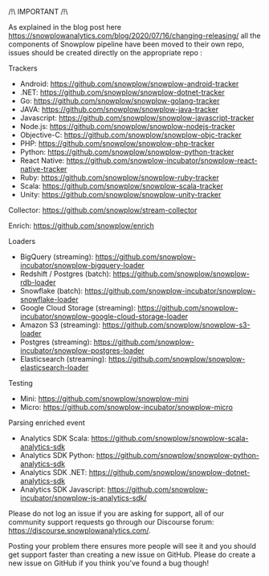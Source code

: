 /!\ IMPORTANT /!\

As explained in the blog post here https://snowplowanalytics.com/blog/2020/07/16/changing-releasing/ all the components of Snowplow pipeline have been moved to their own repo, issues should be created directly on the appropriate repo :

Trackers
- Android: https://github.com/snowplow/snowplow-android-tracker
- .NET: https://github.com/snowplow/snowplow-dotnet-tracker
- Go: https://github.com/snowplow/snowplow-golang-tracker
- JAVA: https://github.com/snowplow/snowplow-java-tracker
- Javascript: https://github.com/snowplow/snowplow-javascript-tracker
- Node.js: https://github.com/snowplow/snowplow-nodejs-tracker
- Objective-C: https://github.com/snowplow/snowplow-objc-tracker
- PHP: https://github.com/snowplow/snowplow-php-tracker
- Python: https://github.com/snowplow/snowplow-python-tracker
- React Native: https://github.com/snowplow-incubator/snowplow-react-native-tracker
- Ruby: https://github.com/snowplow/snowplow-ruby-tracker
- Scala: https://github.com/snowplow/snowplow-scala-tracker
- Unity: https://github.com/snowplow/snowplow-unity-tracker

Collector: https://github.com/snowplow/stream-collector

Enrich: https://github.com/snowplow/enrich

Loaders
- BigQuery (streaming): https://github.com/snowplow-incubator/snowplow-bigquery-loader
- Redshift / Postgres (batch): https://github.com/snowplow/snowplow-rdb-loader
- Snowflake (batch): https://github.com/snowplow-incubator/snowplow-snowflake-loader
- Google Cloud Storage (streaming): https://github.com/snowplow-incubator/snowplow-google-cloud-storage-loader
- Amazon S3 (streaming): https://github.com/snowplow/snowplow-s3-loader
- Postgres (streaming): https://github.com/snowplow-incubator/snowplow-postgres-loader
- Elasticsearch (streaming): https://github.com/snowplow/snowplow-elasticsearch-loader

Testing
- Mini: https://github.com/snowplow/snowplow-mini
- Micro: https://github.com/snowplow-incubator/snowplow-micro

Parsing enriched event

- Analytics SDK Scala: https://github.com/snowplow/snowplow-scala-analytics-sdk
- Analytics SDK Python: https://github.com/snowplow/snowplow-python-analytics-sdk
- Analytics SDK .NET: https://github.com/snowplow/snowplow-dotnet-analytics-sdk
- Analytics SDK Javascript: https://github.com/snowplow-incubator/snowplow-js-analytics-sdk/

Please do not log an issue if you are asking for support, all of our community support requests go through
our Discourse forum: https://discourse.snowplowanalytics.com/.

Posting your problem there ensures more people will see it and you should get support faster than creating a new issue on
GitHub. Please do create a new issue on GitHub if you think you've found a bug though!